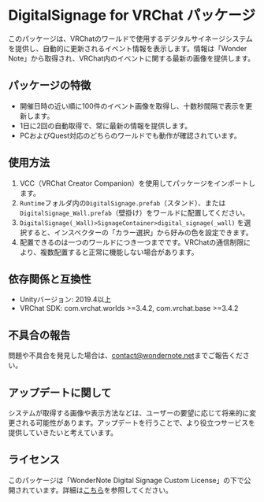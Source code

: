 # DigitalSignage for VRChat パッケージ

このパッケージは、VRChatのワールドで使用するデジタルサイネージシステムを提供し、自動的に更新されるイベント情報を表示します。情報は「Wonder Note」から取得され、VRChat内のイベントに関する最新の画像を提供します。

## パッケージの特徴
- 開催日時の近い順に100件のイベント画像を取得し、十数秒間隔で表示を更新します。
- 1日に2回の自動取得で、常に最新の情報を提供します。
- PCおよびQuest対応のどちらのワールドでも動作が確認されています。

## 使用方法
1. VCC（VRChat Creator Companion）を使用してパッケージをインポートします。
2. `Runtime`フォルダ内の`DigitalSignage.prefab`（スタンド）、または`DigitalSignage_Wall.prefab`（壁掛け）をワールドに配置してください。
3. `DigitalSignage(_Wall)>SignageContainer>digital_signage(_wall)` を選択すると、インスペクターの「カラー選択」から好みの色を設定できます。
4. 配置できるのは一つのワールドにつき一つまでです。VRChatの通信制限により、複数配置すると正常に機能しない場合があります。

## 依存関係と互換性
- Unityバージョン: 2019.4以上
- VRChat SDK: com.vrchat.worlds >=3.4.2, com.vrchat.base >=3.4.2

## 不具合の報告
問題や不具合を発見した場合は、[contact@wondernote.net](mailto:contact@wondernote.net)までご報告ください。

## アップデートに関して
システムが取得する画像や表示方法などは、ユーザーの要望に応じて将来的に変更される可能性があります。アップデートを行うことで、より役立つサービスを提供していきたいと考えています。

## ライセンス
このパッケージは「WonderNote Digital Signage Custom License」の下で公開されています。詳細は[こちら](https://github.com/wondernote/DigitalSignageForVRChat/blob/main/LICENSE.txt)を参照してください。

